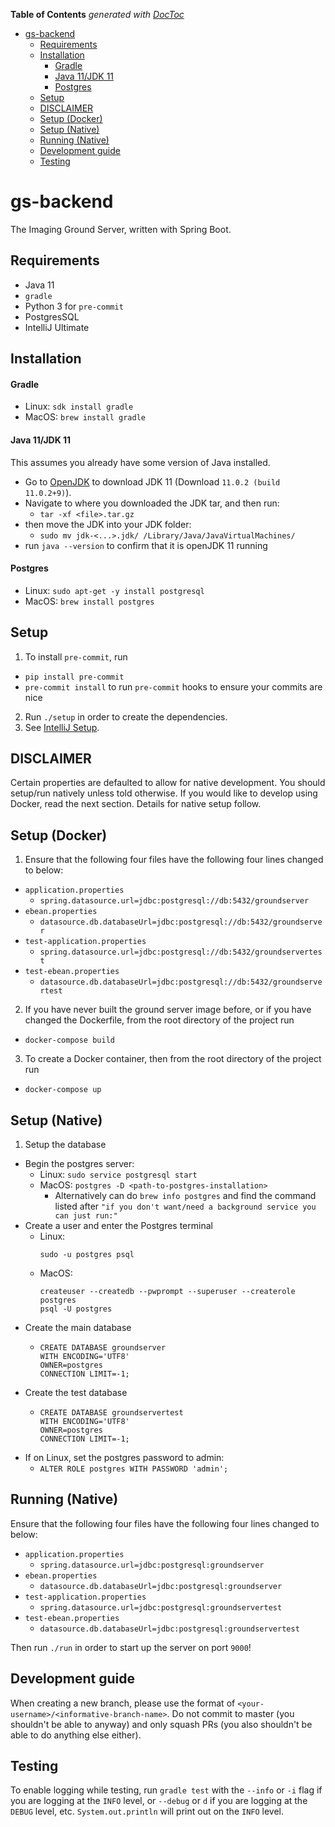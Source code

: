 <!-- START doctoc generated TOC please keep comment here to allow auto update -->
<!-- DON'T EDIT THIS SECTION, INSTEAD RE-RUN doctoc TO UPDATE -->
**Table of Contents**  *generated with [DocToc](https://github.com/thlorenz/doctoc)*

- [gs-backend](#gs-backend)
  - [Requirements](#requirements)
  - [Installation](#installation)
      - [Gradle](#gradle)
      - [Java 11/JDK 11](#java-11jdk-11)
      - [Postgres](#postgres)
  - [Setup](#setup)
  - [DISCLAIMER](#disclaimer)
  - [Setup (Docker)](#setup-docker)
  - [Setup (Native)](#setup-native)
  - [Running (Native)](#running-native)
  - [Development guide](#development-guide)
  - [Testing](#testing)

<!-- END doctoc generated TOC please keep comment here to allow auto update -->

# gs-backend
The Imaging Ground Server, written with Spring Boot.

## Requirements
- Java 11
- `gradle`
- Python 3 for `pre-commit`
- PostgresSQL
- IntelliJ Ultimate

## Installation
#### Gradle
  - Linux: `sdk install gradle`
  - MacOS: `brew install gradle`

#### Java 11/JDK 11
This assumes you already have some version of Java installed.
  - Go to [OpenJDK](https://jdk.java.net/archive/) to download JDK 11 (Download `11.0.2 (build 11.0.2+9)`).
  - Navigate to where you downloaded the JDK tar, and then run:
      -  `tar -xf <file>.tar.gz`
  - then move the JDK into your JDK folder:
      -  `sudo mv jdk-<...>.jdk/ /Library/Java/JavaVirtualMachines/`
  - run `java --version` to confirm that it is openJDK 11 running


#### Postgres
  - Linux: `sudo apt-get -y install postgresql`
  - MacOS: `brew install postgres`

## Setup
1. To install `pre-commit`, run
  - `pip install pre-commit`
  - `pre-commit install` to run `pre-commit` hooks to ensure your commits are nice
2. Run `./setup` in order to create the dependencies.
3. See [IntelliJ Setup](docs/intellij_setup.md).

## DISCLAIMER
Certain properties are defaulted to allow for native development. You should setup/run natively unless told otherwise. If you would like to develop using Docker, read the next section. Details for native setup follow.

## Setup (Docker)
1. Ensure that the following four files have the following four lines changed to below:
  - `application.properties`
      * `spring.datasource.url=jdbc:postgresql://db:5432/groundserver`
  - `ebean.properties`
      * `datasource.db.databaseUrl=jdbc:postgresql://db:5432/groundserver`
  - `test-application.properties`
      * `spring.datasource.url=jdbc:postgresql://db:5432/groundservertest`
  - `test-ebean.properties`
      * `datasource.db.databaseUrl=jdbc:postgresql://db:5432/groundservertest`
2. If you have never built the ground server image before, or if you have changed the Dockerfile, from the root directory of the project run
  - `docker-compose build`
3. To create a Docker container, then from the root directory of the project run
  -  `docker-compose up`

## Setup (Native)
1. Setup the database
  - Begin the postgres server:
      * Linux: `sudo service postgresql start`
      * MacOS: `postgres -D <path-to-postgres-installation>`
        * Alternatively can do `brew info postgres` and find the command listed after `"if you don't want/need a background service you can just run:"`
  - Create a user and enter the Postgres terminal
      * Linux: 
         ```
         sudo -u postgres psql
         ```
      * MacOS:
        ```
        createuser --createdb --pwprompt --superuser --createrole postgres
        psql -U postgres
        ```
  - Create the main database
      * ```
        CREATE DATABASE groundserver
        WITH ENCODING='UTF8'
        OWNER=postgres
        CONNECTION LIMIT=-1;
        ```
  - Create the test database
      * ```
        CREATE DATABASE groundservertest
        WITH ENCODING='UTF8'
        OWNER=postgres
        CONNECTION LIMIT=-1;
        ```
  - If on Linux, set the postgres password to admin:
      * `ALTER ROLE postgres WITH PASSWORD 'admin';`

## Running (Native)
Ensure that the following four files have the following four lines changed to below:
  - `application.properties`
      * `spring.datasource.url=jdbc:postgresql:groundserver`
  - `ebean.properties`
      * `datasource.db.databaseUrl=jdbc:postgresql:groundserver`
  - `test-application.properties`
      * `spring.datasource.url=jdbc:postgresql:groundservertest`
  - `test-ebean.properties`
      * `datasource.db.databaseUrl=jdbc:postgresql:groundservertest`

Then run `./run` in order to start up the server on port `9000`!

## Development guide

When creating a new branch, please use the format of `<your-username>/<informative-branch-name>`. Do not commit to master (you shouldn't be able to anyway) and only squash PRs (you also shouldn't be able to do anything else either).

## Testing
To enable logging while testing, run `gradle test` with the `--info` or `-i` flag if you are logging at the `INFO` level, or `--debug` or `d` if you are logging at the `DEBUG` level, etc. `System.out.println` will print out on the `INFO` level.

